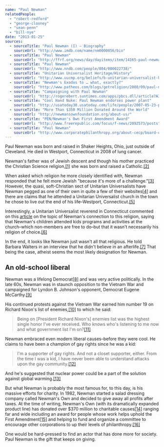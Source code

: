 ```yaml
---
name: "Paul Newman"
relatedPeople:
  - "robert-redford"
  - "george-clooney"
  - "sean-penn"
  - "bill-nye"
date: "2013-01-25"
sources:
  - sourceTitle: "Paul Newman (I) – Biography"
    sourceUrl: "http://www.imdb.com/name/nm0000056/bio"
  - sourceTitle: "Paul Newman"
    sourceUrl: "http://ffrf.org/news/day/dayitems/item/14165-paul-newman"
  - sourceTitle: "Paul Newman"
    sourceUrl: "http://www.nndb.com/people/804/000022738/"
  - sourceTitle: "Unitarian Universalist Heritage/History"
    sourceUrl: "http://www.uucmp.org/beliefs/b-unitarian-universalist-heritage-history"
  - sourceTitle: "Newman's Exodus to … what, exactly?"
    sourceUrl: "http://www.patheos.com/blogs/getreligion/2008/09/paul-newmans-exodus-to-what-exactly/"
  - sourceTitle: "Campaigning with Paul Newman"
    sourceUrl: "http://rogerebert.suntimes.com/apps/pbcs.dll/article?AID=/20080930/PEOPLE/809309997"
  - sourceTitle: "Cool Hand Nuke: Paul Newman endorses power plant"
    sourceUrl: "http://usatoday30.usatoday.com/life/people/2007-05-23-paul-newman_N.htm"
  - sourceTitle: "More Than $350 Million Donated Around the World"
    sourceUrl: "http://newmansownfoundation.org/about-us/"
  - sourceTitle: "PEN/Newman's Own First Amendment Award"
    sourceUrl: "http://www.freerepublic.com/focus/f-news/2092573/posts"
  - sourceTitle: "Paul Newman"
    sourceUrl: "http://www.corporatephilanthropy.org/about-cecp/board-of-directors/paul-newman.html"
---
```


Paul Newman was born and raised in Shaker Heights, Ohio, just outside of Cleveland. He died in Westport, Connecticut in 2008 of lung cancer.

Newman's father was of Jewish descent and though his mother practiced the Christian Science religion,<a class="source-citation" href="#http://www.imdb.com/name/nm0000056/bio" title="Paul Newman (I) – Biography">[1]</a> she was born and raised a Catholic.<a class="source-citation" href="#http://ffrf.org/news/day/dayitems/item/14165-paul-newman" title="Paul Newman">[2]</a>

When asked which religion he more closely identified with, Newman responded that he felt more Jewish "because it's more of a challenge."<a class="source-citation" href="#http://www.nndb.com/people/804/000022738/" title="Paul Newman">[3]</a> However, the quasi, soft-Christian sect of Unitarian Universalists have Newman pegged as one of their own in quite a few of their websites<a class="source-citation" href="#http://www.uucmp.org/beliefs/b-unitarian-universalist-heritage-history" title="Unitarian Universalist Heritage/History">[4]</a> and there are claims that he attended a Unitarian Universalist church in the town he chose to live out the end of his life–Westport, Connecticut.<a class="source-citation" href="#http://www.patheos.com/blogs/getreligion/2008/09/paul-newmans-exodus-to-what-exactly/" title="Newman&apos;s Exodus to … what, exactly?">[5]</a>

Interestingly, a Unitarian Universalist reverend in Connecticut commented on this [article](http://www.patheos.com/blogs/getreligion/2008/09/paul-newmans-exodus-to-what-exactly/) on the topic of Newman's connection to this religion, saying that Newman's children attended kids programs and activities at the church–which non-members are free to do–but that it wasn't necessarily his religion of choice.<a class="source-citation" href="#http://www.patheos.com/blogs/getreligion/2008/09/paul-newmans-exodus-to-what-exactly/" title="Newman&apos;s Exodus to … what, exactly?">[6]</a>

In the end, it looks like Newman just wasn't all that religious. He told Barbara Walters in an interview that he didn't believe in an afterlife.<a class="source-citation" href="#http://ffrf.org/news/day/dayitems/item/14165-paul-newman" title="Paul Newman">[7]</a> That being the case, atheist seems the most likely designation for Newman.


## An old-school liberal

Newman was a lifelong Democrat<a class="source-citation" href="#http://www.nndb.com/people/804/000022738/" title="Paul Newman">[8]</a> and was very active politically. In the late 60s, Newman was in staunch opposition to the Vietnam War and campaigned for Lyndon B. Johnson's opponent, Democrat Eugene McCarthy.<a class="source-citation" href="#http://rogerebert.suntimes.com/apps/pbcs.dll/article?AID=/20080930/PEOPLE/809309997" title="Campaigning with Paul Newman">[9]</a>

His continued protests against the Vietnam War earned him number 19 on Richard Nixon's list of enemies,<a class="source-citation" href="#http://www.imdb.com/name/nm0000056/bio" title="Paul Newman (I) – Biography">[10]</a> to which he said:

>Being on [President Richard Nixon's] enemies list was the highest single honor I've ever received. Who knows who's listening to me now and what government list I'm on?<a class="source-citation" href="#http://www.imdb.com/name/nm0000056/bio" title="Paul Newman (I) – Biography">[11]</a>

Newman embraced even modern liberal causes–before they were cool. He claims to have been a champion of gay rights since he was a kid:

>I'm a supporter of gay rights. And not a closet supporter, either. From the time I was a kid, I have never been able to understand attacks upon the gay community.<a class="source-citation" href="#http://www.imdb.com/name/nm0000056/bio" title="Paul Newman (I) – Biography">[12]</a>

And he's suggested that nuclear power could be a part of the solution against global warming.<a class="source-citation" href="#http://usatoday30.usatoday.com/life/people/2007-05-23-paul-newman_N.htm" title="Cool Hand Nuke: Paul Newman endorses power plant">[13]</a>

But what Newman is probably the most famous for, to this day, is his massive efforts for charity. In 1982, Newman started a salad dressing company called Newman's Own and decided to give away all profits after taxes. At the time of writing, Newman's Own (with its dramatically expanded product line) has donated over $370 million to charitable causes<a class="source-citation" href="#http://newmansownfoundation.org/about-us/" title="More Than $350 Million Donated Around the World">[14]</a> ranging far and wide including an award for people whose work helps uphold the First Amendment<a class="source-citation" href="#http://www.freerepublic.com/focus/f-news/2092573/posts" title="PEN/Newman&apos;s Own First Amendment Award">[15]</a> and helping to fund and organize a committee to encourage other corporations to up their levels of philanthropy.<a class="source-citation" href="#http://www.corporatephilanthropy.org/about-cecp/board-of-directors/paul-newman.html" title="Paul Newman">[16]</a>

One would be hard-pressed to find an actor that has done more for society. Paul Newman is the gift that keeps on giving.